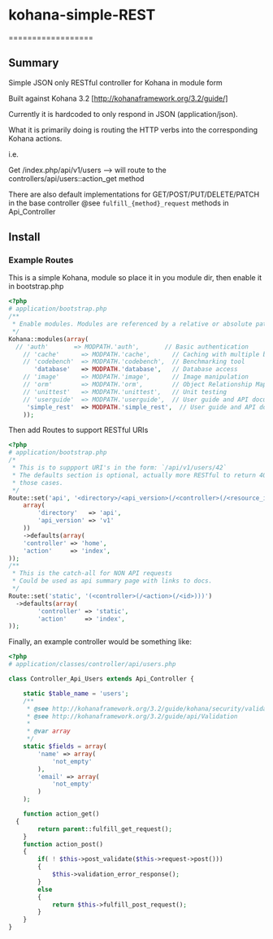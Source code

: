 # kohana-simple-REST
==================

## Summary

Simple JSON only RESTful controller for Kohana in module form

Built against Kohana 3.2 [http://kohanaframework.org/3.2/guide/]

Currently it is hardcoded to only respond in JSON (application/json).

What it is primarily doing is routing the HTTP verbs into the corresponding Kohana actions.

i.e.  

Get /index.php/api/v1/users  --> will route to the controllers/api/users::action_get method

There are also default implementations for GET/POST/PUT/DELETE/PATCH in the base controller @see `fulfill_{method}_request` methods in Api_Controller

## Install

### Example Routes

This is a simple Kohana, module so place it in you module dir, then enable it in bootstrap.php

```php
<?php
# application/bootstrap.php
/**
 * Enable modules. Modules are referenced by a relative or absolute path.
 */
Kohana::modules(array(
  // 'auth'       => MODPATH.'auth',       // Basic authentication
	// 'cache'      => MODPATH.'cache',      // Caching with multiple backends
	// 'codebench'  => MODPATH.'codebench',  // Benchmarking tool
	   'database'   => MODPATH.'database',   // Database access
	// 'image'      => MODPATH.'image',      // Image manipulation
	// 'orm'        => MODPATH.'orm',        // Object Relationship Mapping
	// 'unittest'   => MODPATH.'unittest',   // Unit testing
	// 'userguide'  => MODPATH.'userguide',  // User guide and API documentation
	 'simple_rest'  => MODPATH.'simple_rest',  // User guide and API documentation
	));
```

Then add Routes to support RESTful URIs

```php
<?php
# application/bootstrap.php
/*
 * This is to suppport URI's in the form: `/api/v1/users/42`
 * The defaults section is optional, actually more RESTful to return 404 in 
 * those cases.
 */
Route::set('api', '<directory>/<api_version>(/<controller>(/<resource_id>))',
    array(
        'directory'   => 'api',
        'api_version' => 'v1'
    ))
    ->defaults(array(
    'controller' => 'home',
    'action'     => 'index',
));
/**
 * This is the catch-all for NON API requests
 * Could be used as api summary page with links to docs.
 */
Route::set('static', '(<controller>(/<action>(/<id>)))')
  ->defaults(array(
		'controller' => 'static',
		'action'     => 'index',
));
```

Finally, an example controller would be something like:

```php
<?php
# application/classes/controller/api/users.php

class Controller_Api_Users extends Api_Controller {

    static $table_name = 'users';
    /**
     * @see http://kohanaframework.org/3.2/guide/kohana/security/validation
     * @see http://kohanaframework.org/3.2/guide/api/Validation
     *
     * @var array
     */
    static $fields = array(
        'name' => array(
            'not_empty'
        ),
        'email' => array(
            'not_empty'
        )
    );

    function action_get()
  {
        return parent::fulfill_get_request();
	}
    function action_post()
	{
        if( ! $this->post_validate($this->request->post()))
        {
            $this->validation_error_response();
        }
        else
        {
            return $this->fulfill_post_request();
        }
	}
}
```